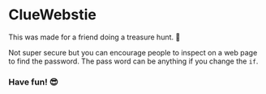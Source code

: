 # ClueWebstie

This was made for a friend doing a treasure hunt. 🥸

Not super secure but you can encourage people to inspect on a web page to find the password.
The pass word can be anything if you change the `if`. 

### Have fun! 😎
